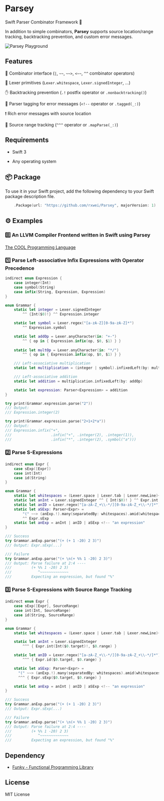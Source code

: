 # Parsey
Swift Parser Combinator Framework 🔧

In addition to simple combinators, **Parsey** supports source location/range tracking, 
backtracking prevention, and custom error messages.

![Parsey Playground](https://pbs.twimg.com/media/CrVaoBeVYAAWWoj.jpg:large)

## Features

🔨 Combinator interface (`|`, `~~`, `~~>`, `<~~`, `^^` combinator operators)

🔌 Lexer primitives (`Lexer.whitespace`, `Lexer.signedInteger`, ...)

✋ Backtracking prevention (`.!` postfix operator or `.nonbacktracking()`)

🔖 Parser tagging for error messages (`<!--` operator or `.tagged(_:)`)

❗️ Rich error messages with source location

📐 Source range tracking (`^^^` operator or `.mapParse(_:)`)

## Requirements

- Swift 3

- Any operating system

## 📦 Package

To use it in your Swift project, add the following dependency to your 
Swift package description file.

```swift
    .Package(url: "https://github.com/rxwei/Parsey", majorVersion: 1)
```

## ⚙ Examples

### 0️⃣ An LLVM Compiler Frontend written in Swift using **Parsey**

[The COOL Programming Language](https://github.com/rxwei/COOL)

### 1️⃣ Parse Left-associative Infix Expressions with Operator Precedence

```swift
indirect enum Expression {
    case integer(Int)
    case symbol(String)
    case infix(String, Expression, Expression)
}

enum Grammar {
    static let integer = Lexer.signedInteger
        ^^ {Int($0)!} ^^ Expression.integer

    static let symbol = Lexer.regex("[a-zA-Z][0-9a-zA-Z]*")
        ^^ Expression.symbol

    static let addOp = Lexer.anyCharacter(in: "+-")
        ^^ { op in { Expression.infix(op, $0, $1) } }
    
    static let multOp = Lexer.anyCharacter(in: "*/")
        ^^ { op in { Expression.infix(op, $0, $1) } }

    /// Left-associative multiplication
    static let multiplication = (integer | symbol).infixedLeft(by: multOp)

    /// Left-associative addition
    static let addition = multiplication.infixedLeft(by: addOp)

    static let expression: Parser<Expression> = addition
}

try print(Grammar.expression.parse("2"))
/// Output:
/// Expression.integer(2)

try print(Grammar.expression.parse("2+1+2*a"))
/// Output:
/// Expression.infix("+",
///                  .infix("+", .integer(2), .integer(1)),
///                  .infix("*", .integer(2), .symbol("a")))
```

### 2️⃣ Parse S-Expressions

```swift
indirect enum Expr {
    case sExp([Expr])
    case int(Int)
    case id(String)
}

enum Grammar {
    static let whitespaces = (Lexer.space | Lexer.tab | Lexer.newLine)+
    static let anInt = Lexer.signedInteger ^^ { Int($0)! } ^^ Expr.int
    static let anID = Lexer.regex("[a-zA-Z_+\\-*/][0-9a-zA-Z_+\\-*/]*") ^^ Expr.id
    static let aSExp: Parser<Expr> =
        "(" ~~> (anExp.!).many(separatedBy: whitespaces).amid(whitespaces.?) <~~ ")"
        ^^ Expr.sExp
    static let anExp = anInt | anID | aSExp <!-- "an expression"
}

/// Success
try Grammar.anExp.parse("(+ (+ 1 -20) 2 3)")
/// Output: Expr.sExp(...)

/// Failure
try Grammar.anExp.parse("(+ \n(+ %% 1 -20) 2 3)")
/// Output: Parse failure at 2:4 ----
///         (+ %% 1 -20) 2 3)
///            ^~~~~~~~~~~~~~
///         Expecting an expression, but found "%"
```

### 3️⃣ Parse S-Expressions with Source Range Tracking

```swift
indirect enum Expr {
    case sExp([Expr], SourceRange)
    case int(Int, SourceRange)
    case id(String, SourceRange)
}

enum Grammar {
    static let whitespaces = (Lexer.space | Lexer.tab | Lexer.newLine)+

    static let anInt = Lexer.signedInteger 
        ^^^ { Expr.int(Int($0.target)!, $0.range) }

    static let anID = Lexer.regex("[a-zA-Z_+\\-*/][0-9a-zA-Z_+\\-*/]*")
        ^^^ { Expr.id($0.target, $0.range) }

    static let aSExp: Parser<Expr> =
      "(" ~~> (anExp.!).many(separatedBy: whitespaces).amid(whitespaces.?) <~~ ")"
      ^^^ { Expr.sExp($0.target, $0.range) }

    static let anExp = anInt | anID | aSExp <!-- "an expression"
}

/// Success
try Grammar.anExp.parse("(+ (+ 1 -20) 2 3)")
/// Output: Expr.sExp(...)

/// Failure
try Grammar.anExp.parse("(+ \n(+ %% 1 -20) 2 3)")
/// Output: Parse failure at 2:4 ----
///         (+ %% 1 -20) 2 3)
///            ^~~~~~~~~~~~~~
///         Expecting an expression, but found "%"
```

## Dependency

- [Funky - Functional Programming Library](https://github.com/rxwei/Funky)


## License

MIT License
